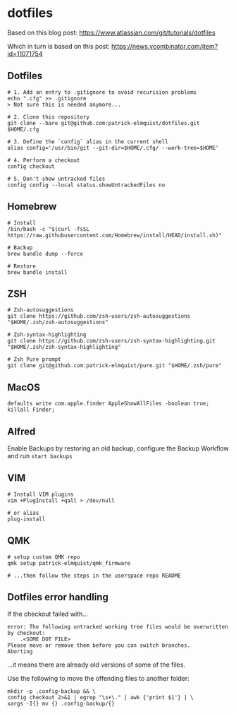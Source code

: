 # dotfiles

Based on this blog post: https://www.atlassian.com/git/tutorials/dotfiles

Which in turn is based on this post: https://news.ycombinator.com/item?id=11071754

## Dotfiles
```shell
# 1. Add an entry to .gitignore to avoid recurision problems
echo ".cfg" >> .gitignore
> Not sure this is needed anymore...

# 2. Clone this repository
git clone --bare git@github.com:patrick-elmquist/dotfiles.git $HOME/.cfg

# 3. Define the `config` alias in the current shell
alias config='/usr/bin/git --git-dir=$HOME/.cfg/ --work-tree=$HOME'

# 4. Perform a checkout
config checkout

# 5. Don't show untracked files
config config --local status.showUntrackedFiles no
```

## Homebrew
```shell
# Install
/bin/bash -c "$(curl -fsSL https://raw.githubusercontent.com/Homebrew/install/HEAD/install.sh)"

# Backup
brew bundle dump --force

# Restore
brew bundle install
```

## ZSH
```shell
# Zsh-autosuggestions
git clone https://github.com/zsh-users/zsh-autosuggestions "$HOME/.zsh/zsh-autosuggestions"

# Zsh-syntax-highlighting
git clone https://github.com/zsh-users/zsh-syntax-highlighting.git "$HOME/.zsh/zsh-syntax-highlighting"

# Zsh Pure prompt
git clone git@github.com:patrick-elmquist/pure.git "$HOME/.zsh/pure"
```

## MacOS
```shell
defaults write com.apple.finder AppleShowAllFiles -boolean true; killall Finder;
```
## Alfred
Enable Backups by restoring an old backup, configure the Backup Workflow and run `start backups`

## VIM
```shell
# Install VIM plugins
vim +PlugInstall +qall > /dev/null

# or alias
plug-install
```

## QMK
```shell
# setup custom QMK repo
qmk setup patrick-elmquist/qmk_firmware

# ...then follow the steps in the userspace repo README
```

## Dotfiles error handling
If the checkout failed with...
```shell
error: The following untracked working tree files would be overwritten by checkout:
    .<SOME DOT FILE>
Please move or remove them before you can switch branches.
Aborting
```

...it means there are already old versions of some of the files.

Use the following to move the offending files to another folder:
```shell
mkdir -p .config-backup && \
config checkout 2>&1 | egrep "\s+\." | awk {'print $1'} | \
xargs -I{} mv {} .config-backup/{}
```
